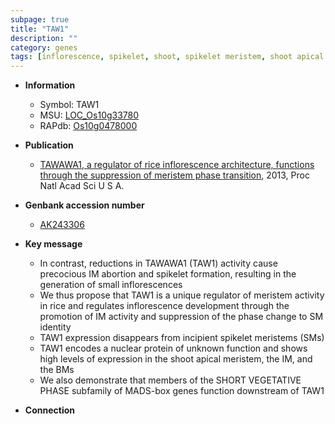 ```yaml
---
subpage: true
title: "TAW1"
description: ""
category: genes
tags: [inflorescence, spikelet, shoot, spikelet meristem, shoot apical meristem, meristem, vegetative]
---
```


* **Information**  
    + Symbol: TAW1  
    + MSU: [LOC_Os10g33780](http://rice.plantbiology.msu.edu/cgi-bin/ORF_infopage.cgi?orf=LOC_Os10g33780)  
    + RAPdb: [Os10g0478000](http://rapdb.dna.affrc.go.jp/viewer/gbrowse_details/irgsp1?name=Os10g0478000)  

* **Publication**  
    + [TAWAWA1, a regulator of rice inflorescence architecture, functions through the suppression of meristem phase transition](http://www.ncbi.nlm.nih.gov/pubmed?term=TAWAWA1,+a+regulator+of+rice+inflorescence+architecture,+functions+through+the+suppression+of+meristem+phase+transition%5BTitle%5D), 2013, Proc Natl Acad Sci U S A.

* **Genbank accession number**  
    + [AK243306](http://www.ncbi.nlm.nih.gov/nuccore/AK243306)

* **Key message**  
    + In contrast, reductions in TAWAWA1 (TAW1) activity cause precocious IM abortion and spikelet formation, resulting in the generation of small inflorescences
    + We thus propose that TAW1 is a unique regulator of meristem activity in rice and regulates inflorescence development through the promotion of IM activity and suppression of the phase change to SM identity
    + TAW1 expression disappears from incipient spikelet meristems (SMs)
    + TAW1 encodes a nuclear protein of unknown function and shows high levels of expression in the shoot apical meristem, the IM, and the BMs
    + We also demonstrate that members of the SHORT VEGETATIVE PHASE subfamily of MADS-box genes function downstream of TAW1

* **Connection**  



